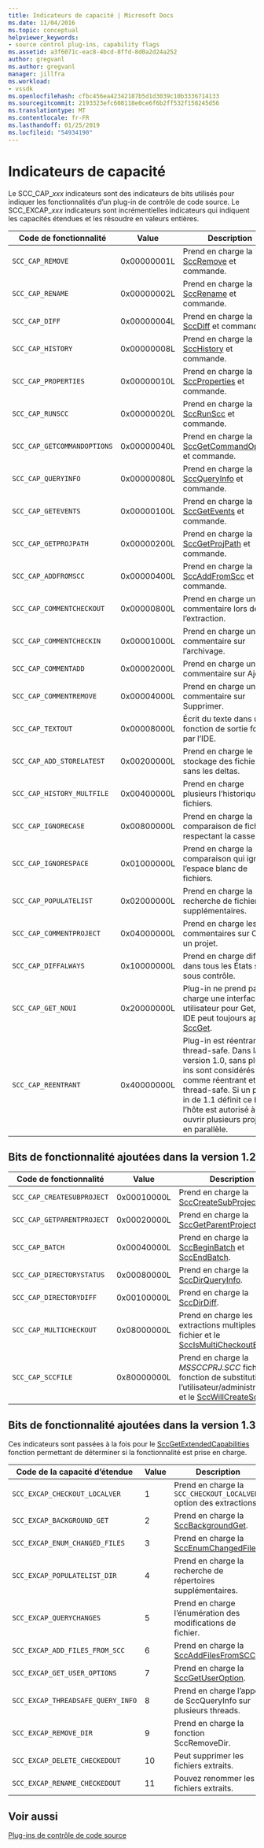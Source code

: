```yaml
---
title: Indicateurs de capacité | Microsoft Docs
ms.date: 11/04/2016
ms.topic: conceptual
helpviewer_keywords:
- source control plug-ins, capability flags
ms.assetid: a3f6071c-eac8-4bcd-8ffd-8d0a2d24a252
author: gregvanl
ms.author: gregvanl
manager: jillfra
ms.workload:
- vssdk
ms.openlocfilehash: cfbc456ea42342187b5d1d3039c10b3336714133
ms.sourcegitcommit: 2193323efc608118e0ce6f6b2ff532f158245d56
ms.translationtype: MT
ms.contentlocale: fr-FR
ms.lasthandoff: 01/25/2019
ms.locfileid: "54934190"
---
```

# <a name="capability-flags"></a>Indicateurs de capacité
Le SCC_CAP_*xxx* indicateurs sont des indicateurs de bits utilisés pour indiquer les fonctionnalités d’un plug-in de contrôle de code source. Le SCC_EXCAP_*xxx* indicateurs sont incrémentielles indicateurs qui indiquent les capacités étendues et les résoudre en valeurs entières.  
  
|Code de fonctionnalité|Value|Description|  
|---------------------|-----------|-----------------|  
|`SCC_CAP_REMOVE`|0x00000001L|Prend en charge la [SccRemove](../extensibility/sccremove-function.md) et commande.|  
|`SCC_CAP_RENAME`|0x00000002L|Prend en charge la [SccRename](../extensibility/sccrename-function.md) et commande.|  
|`SCC_CAP_DIFF`|0x00000004L|Prend en charge la [SccDiff](../extensibility/sccdiff-function.md) et commande.|  
|`SCC_CAP_HISTORY`|0x00000008L|Prend en charge la [SccHistory](../extensibility/scchistory-function.md) et commande.|  
|`SCC_CAP_PROPERTIES`|0x00000010L|Prend en charge la [SccProperties](../extensibility/sccproperties-function.md) et commande.|  
|`SCC_CAP_RUNSCC`|0x00000020L|Prend en charge la [SccRunScc](../extensibility/sccrunscc-function.md) et commande.|  
|`SCC_CAP_GETCOMMANDOPTIONS`|0x00000040L|Prend en charge la [SccGetCommandOptions](../extensibility/sccgetcommandoptions-function.md) et commande.|  
|`SCC_CAP_QUERYINFO`|0x00000080L|Prend en charge la [SccQueryInfo](../extensibility/sccqueryinfo-function.md) et commande.|  
|`SCC_CAP_GETEVENTS`|0x00000100L|Prend en charge la [SccGetEvents](../extensibility/sccgetevents-function.md) et commande.|  
|`SCC_CAP_GETPROJPATH`|0x00000200L|Prend en charge la [SccGetProjPath](../extensibility/sccgetprojpath-function.md) et commande.|  
|`SCC_CAP_ADDFROMSCC`|0x00000400L|Prend en charge la [SccAddFromScc](../extensibility/sccaddfromscc-function.md) et commande.|  
|`SCC_CAP_COMMENTCHECKOUT`|0x00000800L|Prend en charge un commentaire lors de l’extraction.|  
|`SCC_CAP_COMMENTCHECKIN`|0x00001000L|Prend en charge un commentaire sur l’archivage.|  
|`SCC_CAP_COMMENTADD`|0x00002000L|Prend en charge un commentaire sur Ajouter.|  
|`SCC_CAP_COMMENTREMOVE`|0x00004000L|Prend en charge un commentaire sur Supprimer.|  
|`SCC_CAP_TEXTOUT`|0x00008000L|Écrit du texte dans une fonction de sortie fourni par l’IDE.|  
|`SCC_CAP_ADD_STORELATEST`|0x00200000L|Prend en charge le stockage des fichiers sans les deltas.|  
|`SCC_CAP_HISTORY_MULTFILE`|0x00400000L|Prend en charge plusieurs l’historique des fichiers.|  
|`SCC_CAP_IGNORECASE`|0x00800000L|Prend en charge la comparaison de fichiers respectant la casse.|  
|`SCC_CAP_IGNORESPACE`|0x01000000L|Prend en charge la comparaison qui ignore l’espace blanc de fichiers.|  
|`SCC_CAP_POPULATELIST`|0x02000000L|Prend en charge la recherche de fichiers supplémentaires.|  
|`SCC_CAP_COMMENTPROJECT`|0x04000000L|Prend en charge les commentaires sur Créer un projet.|  
|`SCC_CAP_DIFFALWAYS`|0x10000000L|Prend en charge diff dans tous les États si sous contrôle.|  
|`SCC_CAP_GET_NOUI`|0x20000000L|Plug-in ne prend pas en charge une interface utilisateur pour Get, mais IDE peut toujours appeler [SccGet](../extensibility/sccget-function.md).|  
|`SCC_CAP_REENTRANT`|0x40000000L|Plug-in est réentrant et thread-safe. Dans la version 1.0, sans plug-ins sont considérés comme réentrant et thread-safe. Si un plug-in de 1.1 définit ce bit, l’hôte est autorisé à ouvrir plusieurs projets en parallèle.|  
  
## <a name="capability-bits-added-in-version-12"></a>Bits de fonctionnalité ajoutées dans la version 1.2  
  
|Code de fonctionnalité|Value|Description|  
|---------------------|-----------|-----------------|  
|`SCC_CAP_CREATESUBPROJECT`|0x00010000L|Prend en charge la [SccCreateSubProject](../extensibility/scccreatesubproject-function.md).|  
|`SCC_CAP_GETPARENTPROJECT`|0x00020000L|Prend en charge la [SccGetParentProjectPath](../extensibility/sccgetparentprojectpath-function.md).|  
|`SCC_CAP_BATCH`|0x00040000L|Prend en charge la [SccBeginBatch](../extensibility/sccbeginbatch-function.md) et [SccEndBatch](../extensibility/sccendbatch-function.md).|  
|`SCC_CAP_DIRECTORYSTATUS`|0x00080000L|Prend en charge la [SccDirQueryInfo](../extensibility/sccdirqueryinfo-function.md).|  
|`SCC_CAP_DIRECTORYDIFF`|0x00100000L|Prend en charge la [SccDirDiff](../extensibility/sccdirdiff-function.md).|  
|`SCC_CAP_MULTICHECKOUT`|0x08000000L|Prend en charge les extractions multiples sur un fichier et le [SccIsMultiCheckoutEnabled](../extensibility/sccismulticheckoutenabled-function.md).|  
|`SCC_CAP_SCCFILE`|0x80000000L|Prend en charge la *MSSCCPRJ.SCC* fichier (en fonction de substitution par l’utilisateur/administrateur) et le [SccWillCreateSccFile](../extensibility/sccwillcreatesccfile-function.md).|  
  
## <a name="capability-bits-added-in-version-13"></a>Bits de fonctionnalité ajoutées dans la version 1.3  
 Ces indicateurs sont passées à la fois pour le [SccGetExtendedCapabilities](../extensibility/sccgetextendedcapabilities-function.md) fonction permettant de déterminer si la fonctionnalité est prise en charge.  
  
|Code de la capacité d’étendue|Value|Description|  
|------------------------------|-----------|-----------------|  
|`SCC_EXCAP_CHECKOUT_LOCALVER`|1|Prend en charge la `SCC_CHECKOUT_LOCALVER` option des extractions.|  
|`SCC_EXCAP_BACKGROUND_GET`|2|Prend en charge la [SccBackgroundGet](../extensibility/sccbackgroundget-function.md).|  
|`SCC_EXCAP_ENUM_CHANGED_FILES`|3|Prend en charge la [SccEnumChangedFiles](../extensibility/sccenumchangedfiles-function.md).|  
|`SCC_EXCAP_POPULATELIST_DIR`|4|Prend en charge la recherche de répertoires supplémentaires.|  
|`SCC_EXCAP_QUERYCHANGES`|5|Prend en charge l’énumération des modifications de fichier.|  
|`SCC_EXCAP_ADD_FILES_FROM_SCC`|6|Prend en charge la [SccAddFilesFromSCC](../extensibility/sccaddfilesfromscc-function.md).|  
|`SCC_EXCAP_GET_USER_OPTIONS`|7|Prend en charge la [SccGetUserOption](../extensibility/sccgetuseroption-function.md).|  
|`SCC_EXCAP_THREADSAFE_QUERY_INFO`|8|Prend en charge l’appel de SccQueryInfo sur plusieurs threads.|  
|`SCC_EXCAP_REMOVE_DIR`|9|Prend en charge la fonction SccRemoveDir.|  
|`SCC_EXCAP_DELETE_CHECKEDOUT`|10|Peut supprimer les fichiers extraits.|  
|`SCC_EXCAP_RENAME_CHECKEDOUT`|11|Pouvez renommer les fichiers extraits.|  
  
## <a name="see-also"></a>Voir aussi  
 [Plug-ins de contrôle de code source](../extensibility/source-control-plug-ins.md)